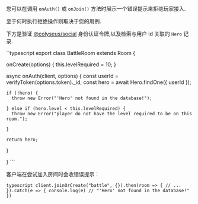 您可以在调用 `onAuth()` 或 `onJoin()` 方法时展示一个错误提示来拒绝玩家接入.

至于何时执行拒绝操作则取决于您的用例.

下方是验证 [@colyseus/social](/tools/colyseus-social/#server-side-api) 身份认证令牌,以及检索与用户 id 关联的 `Hero` 记录.

``typescript export class BattleRoom extends Room {

  onCreate(options) { this.levelRequired = 10; }

  async onAuth(client, options) { const userId = verifyToken(options.token).\_id; const hero = await Hero.findOne({ userId });

    if (!hero) {
      throw new Error("'Hero' not found in the database!");

    } else if (hero.level < this.levelRequired) {
      throw new Error("player do not have the level required to be on this room.");

    }

    return hero;
  }

} ```

客户端在尝试加入房间时会收错误提示：

```typescript client.joinOrCreate("battle", {}).then(room => { // ... }).catch(e => { console.log(e) // "'Hero' not found in the database!" }) ```

